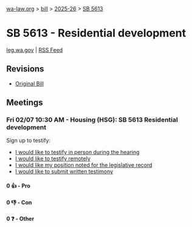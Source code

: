 [wa-law.org](/) > [bill](/bill/) > [2025-26](/bill/2025-26/) > [SB 5613](/bill/2025-26/sb/5613/)

# SB 5613 - Residential development
[leg.wa.gov](https://app.leg.wa.gov/billsummary?BillNumber=5613&Year=2025&Initiative=false) | [RSS Feed](./rss.xml)

## Revisions
* [Original Bill](1/)

## Meetings
### Fri 02/07 10:30 AM - Housing (HSG): SB 5613 Residential development
Sign up to testify:
* [I would like to testify in person during the hearing](https://app.leg.wa.gov/csi/Testifier/Add?chamber=House&mId=32700&aId=163026&caId=25506&tId=1)
* [I would like to testify remotely](https://app.leg.wa.gov/csi/Testifier/Add?chamber=House&mId=32700&aId=163026&caId=25506&tId=2)
* [I would like my position noted for the legislative record](https://app.leg.wa.gov/csi/Testifier/Add?chamber=House&mId=32700&aId=163026&caId=25506&tId=3)
* [I would like to submit written testimony](https://app.leg.wa.gov/csi/Testifier/Add?chamber=House&mId=32700&aId=163026&caId=25506&tId=4)

#### 0 👍 - Pro

#### 0 👎 - Con

#### 0 ❓ - Other
